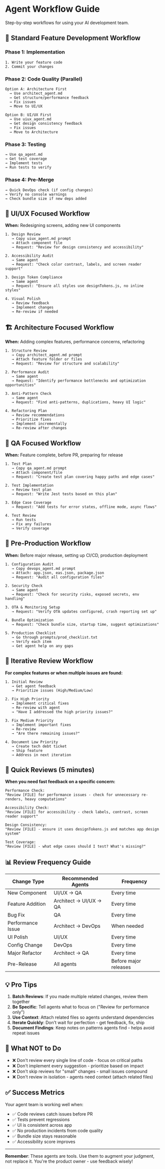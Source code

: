 # Agent Workflow Guide

Step-by-step workflows for using your AI development team.

## 📝 Standard Feature Development Workflow

### Phase 1: Implementation
```
1. Write your feature code
2. Commit your changes
```

### Phase 2: Code Quality (Parallel)
```
Option A: Architecture First
  → Use architect_agent.md
  → Get structure/performance feedback
  → Fix issues
  → Move to UI/UX

Option B: UI/UX First  
  → Use uiux_agent.md
  → Get design consistency feedback
  → Fix issues
  → Move to Architecture
```

### Phase 3: Testing
```
→ Use qa_agent.md
→ Get test coverage
→ Implement tests
→ Run tests to verify
```

### Phase 4: Pre-Merge
```
→ Quick DevOps check (if config changes)
→ Verify no console warnings
→ Check bundle size if new deps added
```

## 🎨 UI/UX Focused Workflow

**When:** Redesigning screens, adding new UI components

```
1. Design Review
   → Copy uiux_agent.md prompt
   → Attach component file
   → Request: "Review for design consistency and accessibility"

2. Accessibility Audit
   → Same agent
   → Request: "Check color contrast, labels, and screen reader support"

3. Design Token Compliance
   → Same agent  
   → Request: "Ensure all styles use designTokens.js, no inline styles"

4. Visual Polish
   → Review feedback
   → Implement changes
   → Re-review if needed
```

## 🏗️ Architecture Focused Workflow

**When:** Adding complex features, performance concerns, refactoring

```
1. Structure Review
   → Copy architect_agent.md prompt
   → Attach feature folder or files
   → Request: "Review for structure and scalability"

2. Performance Audit
   → Same agent
   → Request: "Identify performance bottlenecks and optimization opportunities"

3. Anti-Pattern Check
   → Same agent
   → Request: "Find anti-patterns, duplications, heavy UI logic"

4. Refactoring Plan
   → Review recommendations
   → Prioritize fixes
   → Implement incrementally
   → Re-review after changes
```

## 🧪 QA Focused Workflow

**When:** Feature complete, before PR, preparing for release

```
1. Test Plan
   → Copy qa_agent.md prompt
   → Attach component/file
   → Request: "Create test plan covering happy paths and edge cases"

2. Test Implementation
   → Review test plan
   → Request: "Write Jest tests based on this plan"

3. Edge Case Coverage
   → Request: "Add tests for error states, offline mode, async flows"

4. Test Review
   → Run tests
   → Fix any failures
   → Verify coverage
```

## 🚀 Pre-Production Workflow

**When:** Before major release, setting up CI/CD, production deployment

```
1. Configuration Audit
   → Copy devops_agent.md prompt
   → Attach: app.json, eas.json, package.json
   → Request: "Audit all configuration files"

2. Security Check
   → Same agent
   → Request: "Check for security risks, exposed secrets, env handling"

3. OTA & Monitoring Setup
   → Request: "Verify OTA updates configured, crash reporting set up"

4. Bundle Optimization
   → Request: "Check bundle size, startup time, suggest optimizations"

5. Production Checklist
   → Go through prompts/prod_checklist.txt
   → Verify each item
   → Get agent help on any gaps
```

## 🔄 Iterative Review Workflow

**For complex features or when multiple issues are found:**

```
1. Initial Review
   → Get agent feedback
   → Prioritize issues (High/Medium/Low)

2. Fix High Priority
   → Implement critical fixes
   → Re-review with agent
   → "Have I addressed the high priority issues?"

3. Fix Medium Priority
   → Implement important fixes
   → Re-review
   → "Are there remaining issues?"

4. Document Low Priority
   → Create tech debt ticket
   → Ship feature
   → Address in next iteration
```

## 🎯 Quick Reviews (5 minutes)

**When you need fast feedback on a specific concern:**

```
Performance Check:
"Review [FILE] for performance issues - check for unnecessary re-renders, heavy computations"

Accessibility Check:
"Review [FILE] for accessibility - check labels, contrast, screen reader support"

Design Consistency:
"Review [FILE] - ensure it uses designTokens.js and matches app design system"

Test Coverage:
"Review [FILE] - what edge cases should I test? What's missing?"
```

## 📊 Review Frequency Guide

| Change Type | Recommended Agents | Frequency |
|------------|-------------------|-----------|
| New Component | UI/UX → QA | Every time |
| Feature Addition | Architect → UI/UX → QA | Every time |
| Bug Fix | QA | Every time |
| Performance Issue | Architect → DevOps | When needed |
| UI Polish | UI/UX | Every time |
| Config Change | DevOps | Every time |
| Major Refactor | Architect → QA | Every time |
| Pre-Release | All agents | Before major releases |

## 💡 Pro Tips

1. **Batch Reviews**: If you made multiple related changes, review them together
2. **Be Specific**: Tell agents what to focus on ("Review for performance only")
3. **Use Context**: Attach related files so agents understand dependencies
4. **Iterate Quickly**: Don't wait for perfection - get feedback, fix, ship
5. **Document Findings**: Keep notes on patterns agents find - helps avoid repeat issues

## 🚫 What NOT to Do

- ❌ Don't review every single line of code - focus on critical paths
- ❌ Don't implement every suggestion - prioritize based on impact
- ❌ Don't skip reviews for "small" changes - small issues compound
- ❌ Don't review in isolation - agents need context (attach related files)

## ✅ Success Metrics

Your agent team is working well when:
- ✅ Code reviews catch issues before PR
- ✅ Tests prevent regressions
- ✅ UI is consistent across app
- ✅ No production incidents from code quality
- ✅ Bundle size stays reasonable
- ✅ Accessibility score improves

---

**Remember**: These agents are tools. Use them to augment your judgment, not replace it. You're the product owner - use feedback wisely!


